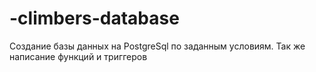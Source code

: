# -climbers-database
Создание базы данных на PostgreSql по заданным условиям. Так же написание функций и триггеров
